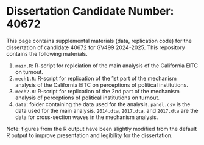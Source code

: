# Dissertation Candidate Number: 40672

This page contains supplemental materials (data, replication code) for the dissertation of candidate 40672 for GV499 2024-2025. This repository contains the following materials.

1.  `main.R`: R-script for replciation of the main analysis of the California EITC on turnout.
2.  `mech1.R`: R-script for replication of the 1st part of the mechanism analysis of the California EITC on perceptions of political institutions.
3.  `mech2.R`: R-script for replication of the 2nd part of the mechanism analysis of perceptions of political institutions on turnout.
4.  `data`: folder containing the data used for the analysis. `panel.csv` is the data used for the main analysis. `2014.dta`, `2017.dta`, and `2017.dta` are the data for cross-section waves in the mechanism analysis.

Note: figures from the R output have been slightly modified from the default R output to improve presentation and legibility for the dissertation.

